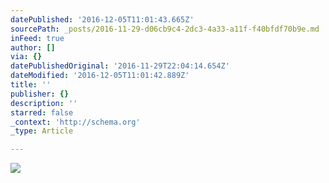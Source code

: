```yaml
---
datePublished: '2016-12-05T11:01:43.665Z'
sourcePath: _posts/2016-11-29-d06cb9c4-2dc3-4a33-a11f-f40bfdf70b9e.md
inFeed: true
author: []
via: {}
datePublishedOriginal: '2016-11-29T22:04:14.654Z'
dateModified: '2016-12-05T11:01:42.889Z'
title: ''
publisher: {}
description: ''
starred: false
_context: 'http://schema.org'
_type: Article

---
```

![](https://the-grid-user-content.s3-us-west-2.amazonaws.com/78d12276-193c-4537-8fc4-04f95c527fee.png)